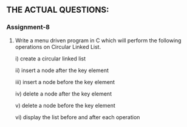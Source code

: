 ## THE ACTUAL QUESTIONS:

### Assignment-8

1. Write a menu driven program in C which will perform the following operations on Circular Linked List.

	i) create a circular linked list
	
    ii) insert a node after the key element
	
    iii) insert a node before the key element
    
    iv) delete a node after the key element
	
    v) delete a node before the key element
    
    vi) display the list before and after each operation